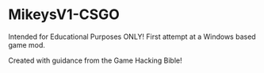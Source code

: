 # MikeysV1-CSGO

Intended for Educational Purposes ONLY! First attempt at a Windows based game mod.

Created with guidance from the Game Hacking Bible!
